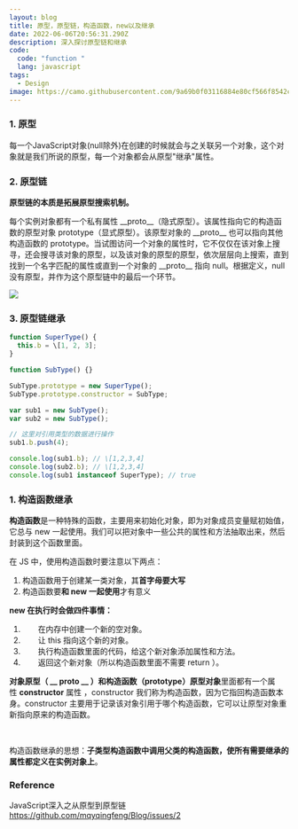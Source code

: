 ```yaml
---
layout: blog
title: 原型，原型链，构造函数，new以及继承
date: 2022-06-06T20:56:31.290Z
description: 深入探讨原型链和继承
code:
  code: "function "
  lang: javascript
tags:
  - Design
image: https://camo.githubusercontent.com/9a69b0f03116884e80cf566f8542cf014a4dd043fce6ce030d615040461f4e5a/68747470733a2f2f63646e2e6a7364656c6976722e6e65742f67682f6d717971696e6766656e672f426c6f672f496d616765732f70726f746f74797065352e706e67
---
```

### 1. 原型

每一个JavaScript对象(null除外)在创建的时候就会与之关联另一个对象，这个对象就是我们所说的原型，每一个对象都会从原型"继承"属性。

### 2. 原型链

**原型链的本质是拓展原型搜索机制。**

每个实例对象都有一个私有属性 \_\_proto\_\_（隐式原型）。该属性指向它的构造函数的原型对象 prototype（显式原型）。该原型对象的 \_\_proto\_\_ 也可以指向其他构造函数的 prototype。当试图访问一个对象的属性时，它不仅仅在该对象上搜寻，还会搜寻该对象的原型，以及该对象的原型的原型，依次层层向上搜索，直到找到一个名字匹配的属性或直到一个对象的 \_\_proto\_\_ 指向 null。根据定义，null 没有原型，并作为这个原型链中的最后一个环节。

![](https://camo.githubusercontent.com/9a69b0f03116884e80cf566f8542cf014a4dd043fce6ce030d615040461f4e5a/68747470733a2f2f63646e2e6a7364656c6976722e6e65742f67682f6d717971696e6766656e672f426c6f672f496d616765732f70726f746f74797065352e706e67)

### 3. 原型链继承

```js
function SuperType() {
  this.b = \[1, 2, 3];
}

function SubType() {}

SubType.prototype = new SuperType();
SubType.prototype.constructor = SubType;

var sub1 = new SubType();
var sub2 = new SubType();

// 这里对引用类型的数据进行操作
sub1.b.push(4);

console.log(sub1.b); // \[1,2,3,4]
console.log(sub2.b); // \[1,2,3,4]
console.log(sub1 instanceof SuperType); // true
```

### 1. 构造函数继承

**构造函数**是一种特殊的函数，主要用来初始化对象，即为对象成员变量赋初始值，它总与 new 一起使用。我们可以把对象中一些公共的属性和方法抽取出来，然后封装到这个函数里面。

在 JS 中，使用构造函数时要注意以下两点：

1. 构造函数用于创建某一类对象，其**首字母要大写**
2. 构造函数要**和 new 一起使用**才有意义

**new 在执行时会做四件事情：**

1.   在内存中创建一个新的空对象。
2.   让 this 指向这个新的对象。
3.   执行构造函数里面的代码，给这个新对象添加属性和方法。
4.   返回这个新对象（所以构造函数里面不需要 return ）。

**对象原型（ \_\_ proto \_\_ ）**和**构造函数（prototype）原型对象**里面都有一个属性 **constructor** 属性 ，constructor 我们称为构造函数，因为它指回构造函数本身。constructor 主要用于记录该对象引用于哪个构造函数，它可以让原型对象重新指向原来的构造函数。

[​](http://febook.hzfe.org/awesome-interview/book2/js-inherite#3-%E6%9E%84%E9%80%A0%E5%87%BD%E6%95%B0%E7%BB%A7%E6%89%BF "Direct link to heading")

构造函数继承的思想：**子类型构造函数中调用父类的构造函数，使所有需要继承的属性都定义在实例对象上**。

### Reference

JavaScript深入之从原型到原型链  https://github.com/mqyqingfeng/Blog/issues/2